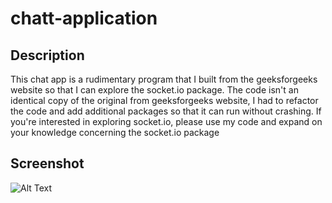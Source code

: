 # chatt-application

## Description
This chat app is a rudimentary program that I built from the geeksforgeeks website
so that I can explore the socket.io package.
The code isn't an identical copy of the original from geeksforgeeks website, I had
to refactor the code and add additional packages so that it can run without crashing.
If you're interested in exploring socket.io, please use my code and expand on your knowledge
concerning the socket.io package

## Screenshot
![Alt Text](public/image.png)
